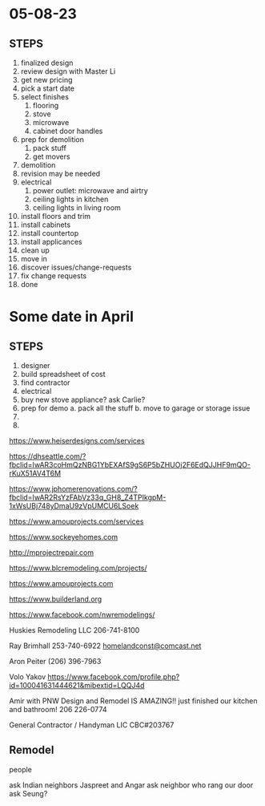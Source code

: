 # 05-08-23

## STEPS
1. finalized design
1. review design with Master Li
1. get new pricing
1. pick a start date
1. select finishes
   1. flooring
   1. stove
   1. microwave
   1. cabinet door handles  
1. prep for demolition
   1. pack stuff
   1. get movers 
1. demolition
1. revision may be needed
1. electrical
   1. power outlet: microwave and airtry
   1. ceiling lights in kitchen
   1. ceiling lights in living room
1. install floors and trim 
1. install cabinets
1. install countertop
1. install applicances 
1. clean up
1. move in
1. discover issues/change-requests
1. fix change requests
1. done


# Some date in April

## STEPS
1. designer
2. build spreadsheet of cost 
3. find contractor
4. electrical
5. buy new stove appliance? ask Carlie?
6. prep for demo a. pack all the stuff b. move to garage or storage issue
7.
8. 


https://www.heiserdesigns.com/services

https://dhseattle.com/?fbclid=IwAR3coHmQzNBG1YbEXAfS9gS6P5bZHUOj2F6EdQJJHF9mQO-rKuX51AV4T6M

https://www.jphomerenovations.com/?fbclid=IwAR2RsYzFAbVz33q_GH8_Z4TPIkgpM-1xWsUBj748yDmaU9zVpUMCU6LSoek

https://www.amouprojects.com/services

https://www.sockeyehomes.com

http://mprojectrepair.com

https://www.blcremodeling.com/projects/

https://www.amouprojects.com

https://www.builderland.org

https://www.facebook.com/nwremodelings/

Huskies Remodeling LLC
206-741-8100

Ray Brimhall
253-740-6922
homelandconst@comcast.net

Aron Peiter (206) 396-7963

Volo Yakov
https://www.facebook.com/profile.php?id=100041631444621&mibextid=LQQJ4d

Amir with PNW Design and Remodel IS AMAZING!! just finished our kitchen and bathroom!
206 226-0774

General Contractor / Handyman
LIC CBC#203767


## Remodel 
people

ask Indian neighbors Jaspreet and Angar
ask neighbor who rang our door
ask Seung? 
